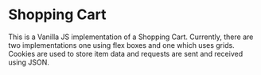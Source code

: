 # Shopping Cart

This is a Vanilla JS implementation of a Shopping Cart. Currently, there are two implementations one using flex boxes and one which uses grids. Cookies are used to store item data and requests are sent and received using JSON.
